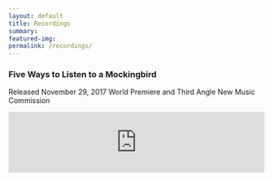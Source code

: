 ```yaml
---
layout: default
title: Recordings
summary: 
featured-img: 
permalink: /recordings/
---
```


### Five Ways to Listen to a Mockingbird

Released November 29, 2017
World Premiere and Third Angle New Music Commission

<div><iframe style="border: 0; width: 100%; height: 120px;" src="https://bandcamp.com/EmbeddedPlayer/track=472703450/size=large/bgcol=ffffff/linkcol=0687f5/tracklist=false/artwork=small/transparent=true/" seamless><a href="http://thirdangle.bandcamp.com/track/five-ways-to-listen-to-a-mockingbird-by-andrew-stiefel">Five Ways to Listen to a Mockingbird by Andrew Stiefel by Third Angle New Music</a></iframe></div>